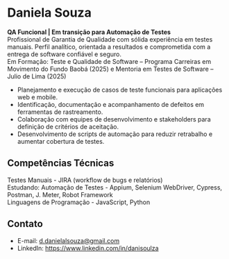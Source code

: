 # Daniela Souza

**QA Funcional | Em transição para Automação de Testes**  
Profissional de Garantia de Qualidade com sólida experiência em testes manuais. Perfil analítico, orientada a resultados e comprometida com a entrega de software confiável e seguro.  
Em Formação: Teste e Qualidade de Software – Programa Carreiras em Movimento do Fundo Baobá (2025) e Mentoria em Testes de Software – Julio de Lima (2025)

- Planejamento e execução de casos de teste funcionais para aplicações web e mobile.
- Identificação, documentação e acompanhamento de defeitos em ferramentas de rastreamento.
- Colaboração com equipes de desenvolvimento e stakeholders para definição de critérios de aceitação.
- Desenvolvimento de scripts de automação para reduzir retrabalho e aumentar cobertura de testes.

## Competências Técnicas

Testes Manuais - JIRA (workflow de bugs e relatórios)      
Estudando: Automação de Testes - Appium, Selenium WebDriver, Cypress, Postman, J. Meter, Robot Framework  
Linguagens de Programação -  JavaScript, Python                  

## Contato

- E-mail: d.danielalsouza@gmail.com
- LinkedIn: https://www.linkedin.com/in/danisoulza
   
